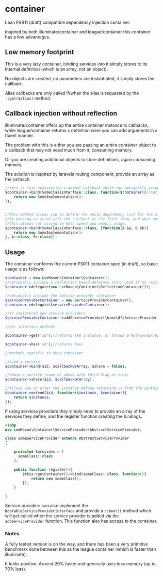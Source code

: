 # container

Lean PSR11 (draft) compatible dependency injection container.

Inspired by both illuminate/container and league/container this container has a few advantages.

## Low memory footprint

This is a very lazy container, binding services into it simply stores to its internal definition (which is an array, not an object).

No objects are created, no parameters are instantiated, it simply stores the callback.

Alias callbacks are only called if/when the alias is requested by the ```::get($alias)``` method.

## Callback injection without reflection

illuminate/container offers up the entire container instance to callbacks, while league/container returns a definition were you can add arguments in a fluent manner.

The problem with this is either you are passing an entire container object to a callback that may not need much from it, consuming memory.

Or you are creating additional objects to store definitions, again consuming memory.

The solution is inspired by laravels routing component, provide an array as the callback:

```php
//this is just registering a normal callback which can optionally accept the container instance.
$container->bind(SomeClassInterface::class, function($container){//optionally get the passed in container, this is default
    return new SomeImplementation();
});


//this method allows you to define the whole dependency list for the callback
//by passing an array with the callback as the first item, and what needs to be passed to it as the rest of the array
//this allows for saving in both speed and memory usage.
$container->bind(SomeClassInterface::class, [function(A $a, B $b){
    return new SomeImplementation();
}, A::class, B::class]);
```

## Usage

The container conforms the current PSR11 container spec (in draft), so basic usage is as follows:

```php
$container = new LeeMason\Container\Container();
//optionally include a reflection based delegate (only used if no registration exists, this is required if you plan on using the service provider container as well)
$container->delegate(new LeeMason\Container\ReflectionContainer());

//optionally include the service provider container
$serviceProviderContainer = new ServiceProviderContainer();
$container->delegate($serviceProviderContainer);

//if registered add service providers
$serviceProviderContainer->addServiceProvider(\Name\Of\ServiceProvider::class);//must extend the \LeeMason\Container\ServiceProvider\AbstractServiceProvider class

//psr interface methods

$container->get('id');//returns the instance, or throws a NotFoundException

$container->has('id');//returns bool

//methods sepcific to this container

//bind a service
$container->bind($id, $callbackOrArray, $share = false);

//share a service (same as above with third flag as true)
$container->share($id, $callbackOrArray);

//allows you to alter the instance before returning it from the container, you must return the instance
$container->extend($id, function($instance, $container){
    return $instance;
});
```
If using services providers they simply need to provide an array of the services they define, and the register function creating the bindings.

```php
<?php
use LeeMason\Container\ServiceProvider\AbstractServiceProvider;

class SomeServiceProvider extends AbstractServiceProvider
{

    protected $provides = [
      someClass::class
    ];

    public function register(){
        $this->getContainer()->bind(someClass::class, function(){
            return new someClass();
        });
    }

}
```

Service providers can also implement the ```BootableServiceProviderInterface``` and provide a ```::boot()``` method which will get called when the service provider is added via the ```addServiceProvider``` function.
This function also has access to the container.

### Notes

A fully tested version is on the way, and there has been a very primitive benchmark done between this as the league container (which is faster than illuminate).

It looks positive. Around 20% faster and generally uses less memory (up to 70% less).

